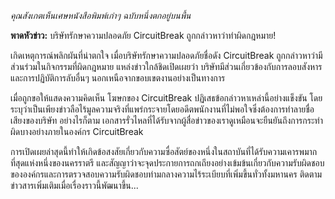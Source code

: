 _คุณสังเกตเห็นเศษหนังสือพิมพ์เก่าๆ ฉบับหนึ่งตกอยู่บนพื้น_

**พาดหัวข่าว:** บริษัทรักษาความปลอดภัย CircuitBreak ถูกกล่าวหาว่าทำผิดกฎหมาย!

เกิดเหตุการณ์พลิกผันที่น่าตกใจ เมื่อบริษัทรักษาความปลอดภัยชื่อดัง CircuitBreak ถูกกล่าวหาว่ามีส่วนร่วมในกิจกรรมที่ผิดกฎหมาย แหล่งข่าวใกล้ชิดเปิดเผยว่า บริษัทมีส่วนเกี่ยวข้องกับการลอบสังหารและการปฏิบัติการลับอื่นๆ นอกเหนือจากขอบเขตงานอย่างเป็นทางการ

เมื่อถูกขอให้แสดงความคิดเห็น โฆษกของ CircuitBreak ปฏิเสธข้อกล่าวหาเหล่านี้อย่างแข็งขัน โดยระบุว่าเป็นเพียงข่าวลือไร้มูลความจริงที่แพร่กระจายโดยอดีตพนักงานที่ไม่พอใจซึ่งต้องการทำลายชื่อเสียงของบริษัท อย่างไรก็ตาม เอกสารรั่วไหลที่ได้รับจากผู้สื่อข่าวของเราดูเหมือนจะยืนยันถึงการกระทำผิดบางอย่างภายในองค์กร CircuitBreak

การเปิดเผยล่าสุดนี้ทำให้เกิดข้อสงสัยเกี่ยวกับความซื่อสัตย์ของหนึ่งในสถาบันที่ได้รับความเคารพมากที่สุดแห่งหนึ่งของนครราตรี และสัญญาว่าจะจุดประกายการถกเถียงอย่างเข้มข้นเกี่ยวกับความรับผิดชอบขององค์กรและการตรวจสอบความรับผิดชอบท่ามกลางความไร้ระเบียบที่เพิ่มขึ้นทั่วทั้งมหานคร ติดตามข่าวสารเพิ่มเติมเมื่อเรื่องราวนี้พัฒนาขึ้น...

